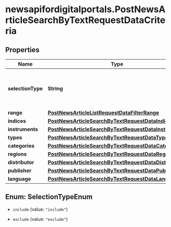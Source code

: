 # newsapifordigitalportals.PostNewsArticleSearchByTextRequestDataCriteria

## Properties

Name | Type | Description | Notes
------------ | ------------- | ------------- | -------------
**selectionType** | **String** | Specify how the criteria should be applied to the search. | [optional] [default to &#39;include&#39;]
**range** | [**PostNewsArticleListRequestDataFilterRange**](PostNewsArticleListRequestDataFilterRange.md) |  | [optional] 
**indices** | [**PostNewsArticleSearchByTextRequestDataIndices**](PostNewsArticleSearchByTextRequestDataIndices.md) |  | [optional] 
**instruments** | [**PostNewsArticleSearchByTextRequestDataInstruments**](PostNewsArticleSearchByTextRequestDataInstruments.md) |  | [optional] 
**types** | [**PostNewsArticleSearchByTextRequestDataTypes**](PostNewsArticleSearchByTextRequestDataTypes.md) |  | [optional] 
**categories** | [**PostNewsArticleSearchByTextRequestDataCategories**](PostNewsArticleSearchByTextRequestDataCategories.md) |  | [optional] 
**regions** | [**PostNewsArticleSearchByTextRequestDataRegions**](PostNewsArticleSearchByTextRequestDataRegions.md) |  | [optional] 
**distributor** | [**PostNewsArticleSearchByTextRequestDataDistributor**](PostNewsArticleSearchByTextRequestDataDistributor.md) |  | [optional] 
**publisher** | [**PostNewsArticleSearchByTextRequestDataPublisher**](PostNewsArticleSearchByTextRequestDataPublisher.md) |  | [optional] 
**language** | [**PostNewsArticleSearchByTextRequestDataLanguage**](PostNewsArticleSearchByTextRequestDataLanguage.md) |  | [optional] 



## Enum: SelectionTypeEnum


* `include` (value: `"include"`)

* `exclude` (value: `"exclude"`)




